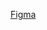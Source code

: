 

[Figma](https://www.figma.com/design/Tk1Wc4vTNMCZDWkIwAQTxC/DRIP-STORE---DIGITAL-COLLEGE?node-id=22-30)